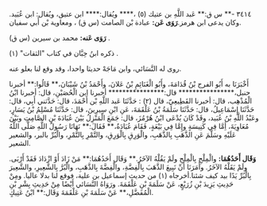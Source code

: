٣٤١٤ -** س ق:** عَبد اللَّهِ بن عتيك (٥) ،**** ويُقال:**** ابن عتيق، ويُقال: ابن عُبَيد. وكان يدعى ابن هرمز.**رَوَى عَن:** عبادة بْن الصامت (س ق) ، ومعاوية بْن أَبي سفيان.

**رَوَى عَنه:** محمد بن سيرين (س ق) .

ذكره ابنُ حِبَّان في كتاب "الثقات" (١) .

روى له النَّسَائي، وابن مَاجَهْ حديثا واحدا، وقد وقع لنا بعلو عنه.

أَخْبَرَنَا به أَبُو الفرج بْنُ قُدَامَةَ، وأَبُو الْغَنَائِمِ بْنُ عَلانَ، وأَحْمَدُ بْنُ شَيْبَانَ،** قَالُوا:** أخبرنا حنبل،**************** قال:**************** أخبرنا ابن الْحُصَيْنِ، قال: أخبرنا ابْنُ الْمُذْهِب، قال: أخبرنا القَطِيعِيّ، قال (٢) : حَدَّثَنَا عَبد اللَّهِ بْن أَحْمَدَ، قال: حَدَّثني أَبِي، قال: حَدَّثَنَا إِسْمَاعِيلُ، قال: حَدَّثَنَا سَلَمَةُ بْنُ عَلْقَمَةَ، عَنِ ابْنِ سِيرِينَ، قال: حَدَّثَنَا مُسْلِمُ بْنُ يَسَارٍ، وعَبْدُ اللَّهِ بْنُ عُبَيد، وقَدْ كَانَ يُدْعَى ابْنُ هُرْمُزَ، قال: جَمَعَ الْمَنْزِلُ بَيْنَ عُبَادَةَ بْنِ الصَّامِتِ وبَيْنَ مُعَاوِيَةَ، أِمَّا فِي كَنِيسَةٍ وإِمَّا فِي بَيْعَةٍ، فَقَامَ عُبَادَةُ،** فَقَالَ:** نَهَانَا رَسُولُ اللَّهِ صَلَّى اللَّهُ عَلَيْهِ وسَلَّمَ عَنِ الذَّهَبِ بِالذَّهَبِ، والْوَرِقِ بِالْوَرِقِ، والتَّمْرِ بِالتَّمْرِ، والْبُرِّ بالبر، والشعير الشعير.

**وَقَال أَحَدُهُمَا:** والْمِلْحِ بِالْمِلْحِ ولَمْ يَقُلْهُ الآخَرُ.** وَقَال أَحَدُهُمَا:** مَنْ زَادَ أَوْ ازْدَادَ فَقَدْ أَرْبَى. ولَمْ يَقَلْهُ الآخَرُ. وأَمَرَنَا أَنْ نَبِيعَ الذَّهَبَ بِالْفِضَّةِ، والْفِضَّةَ بِالذَّهَبِ، والْبُرَّ بِالشَّعِيرِ، والشَّعِيرَ بِالْبُرِّ يَدًا بيد كيف شئنا.أخرجاه (١) من حديث إسماعيل بن علية، فوقع لنا بدلا عاليا. ومِنْ حَدِيثِ يَزِيدَ بْنِ زُرَيْعٍ، عَنْ سَلَمَةَ بْنِ عَلْقَمَةَ. ورَوَاهُ النَّسَائي أَيْضًا مِنْ حَدِيثِ بِشْرِ بْنِ الْمُفَضَّلِ،** عَنْ سَلَمَةَ بْنِ عَلْقَمَةَ وَقَال:** ابْنُ عَتِيكٍ.